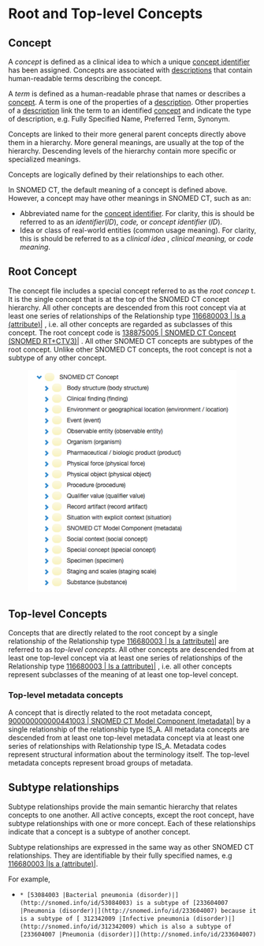 # Root and Top-level Concepts

## Concept

A _concept_ is defined as a clinical idea to which a unique [concept identifier](https://confluence.ihtsdotools.org/display/DOCGLOSS/concept+identifier) has been assigned. Concepts are associated with [descriptions](https://confluence.ihtsdotools.org/display/DOCGLOSS/description) that contain human-readable terms describing the concept.

A _term_ is defined as a human-readable phrase that names or describes a [concept](https://confluence.ihtsdotools.org/display/DOCGLOSS/concept). A term is one of the properties of a [description](https://confluence.ihtsdotools.org/display/DOCGLOSS/description). Other properties of a [description](https://confluence.ihtsdotools.org/display/DOCGLOSS/description) link the term to an identified [concept](https://confluence.ihtsdotools.org/display/DOCGLOSS/concept) and indicate the type of description, e.g. Fully Specified Name, Preferred Term, Synonym.

Concepts are linked to their more general parent concepts directly above them in a hierarchy. More general meanings, are usually at the top of the hierarchy. Descending levels of the hierarchy contain more specific or specialized meanings.

Concepts are logically defined by their relationships to each other.

In SNOMED CT, the default meaning of a concept is defined above. However, a concept may have other meanings in SNOMED CT, such as an:

* Abbreviated name for the [concept identifier](https://confluence.ihtsdotools.org/display/DOCGLOSS/concept+identifier). For clarity, this is should be referred to as an _identifier_(_ID_), _code,_ or _concept identifier_ (_ID_).
* Idea or class of real-world entities (common usage meaning). For clarity, this is should be referred to as a _clinical idea_ , _clinical meaning,_ or _code meaning_.

## Root Concept

The concept file includes a special concept referred to as the _root concep_ t. It is the single concept that is at the top of the SNOMED CT concept hierarchy. All other concepts are descended from this root concept via at least one series of relationships of the Relationship type [116680003 | Is a (attribute)|](http://snomed.info/id/116680003) , i.e. all other concepts are regarded as subclasses of this concept. The root concept code is [138875005 | SNOMED CT Concept (SNOMED RT+CTV3)|](http://snomed.info/id/138875005) . All other SNOMED CT concepts are subtypes of the root concept. Unlike other SNOMED CT concepts, the root concept is not a subtype of any other concept.

<figure><img src="../images/174691759.png" alt=""><figcaption></figcaption></figure>

## Top-level Concepts

Concepts that are directly related to the root concept by a single relationship of the Relationship type [116680003 | Is a (attribute)|](http://snomed.info/id/116680003) are referred to as _top-level concepts_. All other concepts are descended from at least one top-level concept via at least one series of relationships of the Relationship type [116680003 | Is a (attribute)|](http://snomed.info/id/116680003) , i.e. all other concepts represent subclasses of the meaning of at least one top-level concept.

### Top-level metadata concepts

A concept that is directly related to the root metadata concept, [900000000000441003 | SNOMED CT Model Component (metadata)|](http://snomed.info/id/900000000000441003) by a single relationship of the relationship type IS\_A. All metadata concepts are descended from at least one top-level metadata concept via at least one series of relationships with Relationship type IS\_A. Metadata codes represent structural information about the terminology itself. The top-level metadata concepts represent broad groups of metadata.

## Subtype relationships

Subtype relationships provide the main semantic hierarchy that relates concepts to one another. All active concepts, except the root concept, have subtype relationships with one or more concept. Each of these relationships indicate that a concept is a subtype of another concept.

Subtype relationships are expressed in the same way as other SNOMED CT relationships. They are identifiable by their fully specified names, e.g [116680003 |Is a (attribute)|](http://snomed.info/id/116680003).

For example,

* ```
  * [53084003 |Bacterial pneumonia (disorder)|](http://snomed.info/id/53084003) is a subtype of [233604007 |Pneumonia (disorder)|](http://snomed.info/id/233604007) because it is a subtype of [ 312342009 |Infective pneumonia (disorder)|](http://snomed.info/id/312342009) which is also a subtype of [233604007 |Pneumonia (disorder)|](http://snomed.info/id/233604007)
  ```
